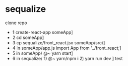 # sequalize
clone repo 
*  1 create-react-app  someApp]
*  2 cd someApp]
*  3 cp sequalize/front_react.jsx someApp/src/]
*  4 in someApp/app.js import App from '../front_react;]
*  5 in someApp/ @~ yarn start]
*  6 in sequalize/ 1) @~ yarn/npm i   2) yarn run dev ]
test
